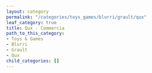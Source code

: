 ```yaml
---
layout: category
permalink: "/categories/toys_games/blurri/grault/qux"
leaf_category: true
title: Qux - Commercia
path_to_this_category:
- Toys & Games
- Blurri
- Grault
- Qux
child_categories: []
---
```

